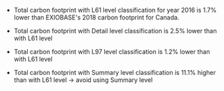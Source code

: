 - Total carbon footprint with L61 level classification for year 2016 is 1.7% lower than EXIOBASE's 2018 carbon footprint for Canada.

- Total carbon footprint with Detail level classification is 2.5% lower than with L61 level
- Total carbon footprint with L97 level classification is 1.2% lower than with L61 level
- Total carbon footprint with Summary level classification is 11.1% higher than with L61 level
-> avoid using Summary level
